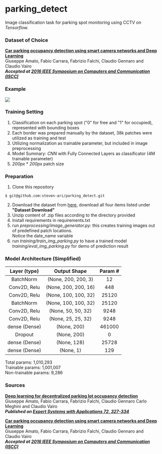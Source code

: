 # parking_detect

Image classification task for parking spot monitoring using CCTV on *Tensorflow.*

### Dataset of Choice

[__Car parking occupancy detection using smart camera networks and Deep Learning__](http://cnrpark.it/)
<br>
Giuseppe Amato, Fabio Carrara, Fabrizio Falchi, Claudio Gennaro and Claudio Vairo
<br>
___Accepted at [2016 IEEE Symposium on Computers and Communication (ISCC)](https://www.computer.org/csdl/proceedings/iscc/2016/12OmNviHKdN)___

### Example
![](parking_dataset/parking.gif)

### Training Setting

1. Classification on each parking spot ("0" for free and "1" for occupied), represented with bounding boxes
2. Each border was prepared manually by the dataset, 38k patches were utilized as training and test
3. Utilizing normalization as trainable parameter, but included in image preprocessing
4. Model Summary: *CNN* with Fully Connected Layers as classificator (4M trainable parameter)
5. *200px* * *200px* patch size


### Preparation
1. Clone this repository
```console
$ git@github.com:steven-ari/parking_detect.git
```
2. Download the dataset from [here](http://cnrpark.it/), download all four items listed under **"Dataset Download"**
3. Unzip content of .zip files according to the directory provided
4. Install requirements in requirements.txt
5. run *preprocessing/image_generator.py*: this creates training images out of predefined patch locations. <br/>Notice the date_name variable  
6. run *training/train_img_parking.py* to have a trained model  <br/>*training/eval_img_parking.py* for demo of prediction result

### Model Architecture (Simplified)
| Layer (type)    | Output Shape          | Param #   |
|  :---:          |     :---:             |  :---:    |
| BatchNorm       | (None, 200, 200, 3)   | 12        |
| Conv2D, Relu    | (None, 200, 200, 16)  | 448       |
| Conv2D, Relu    | (None, 100, 100, 32)  | 25120     |
| BatchNorm       | (None, 100, 100, 32)  | 25120     |
| Conv2D, Relu    | (None, 50, 50, 32)    | 9248      |
| Conv2D, Relu    | (None, 25, 25, 32)    | 9248      |
| dense (Dense)   | (None, 200)           | 461000    |
| Dropout         | (None, 200)           | 0         |
| dense (Dense)   | (None, 128)           | 25728     |
| dense (Dense)   | (None, 1)             | 129       |

Total params: 1,010,293 <br/>
Trainable params: 1,001,007 <br/>
Non-trainable params: 9,286

### Sources

[__Deep learning for decentralized parking lot occupancy detection__](http://cnrpark.it/)
<br>
Giuseppe Amato, Fabio Carrara, Fabrizio Falchi, Claudio Gennaro Carlo Meghini and Claudio Vairo
<br>
___Published on [Expert Systems with Applications 72, 327-334](https://www.sciencedirect.com/science/article/abs/pii/S095741741630598X)___


[__Car parking occupancy detection using smart camera networks and Deep Learning__](http://cnrpark.it/)
<br>
Giuseppe Amato, Fabio Carrara, Fabrizio Falchi, Claudio Gennaro and Claudio Vairo
<br>
___Accepted at [2016 IEEE Symposium on Computers and Communication (ISCC)](https://www.computer.org/csdl/proceedings/iscc/2016/12OmNviHKdN)___
